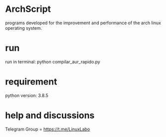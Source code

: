 # ArchScript
programs developed for the improvement and performance of the arch linux operating system.

# run
run in terminal: python compilar_aur_rapido.py

# requirement
python version: 3.8.5


# help and discussions
Telegram Group = https://t.me/LinuxLabo
